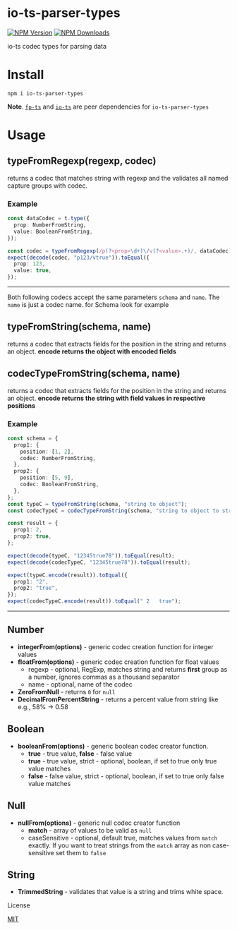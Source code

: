 # io-ts-parser-types

[![NPM Version](https://img.shields.io/npm/v/io-ts-parser-types.svg?style=flat-square)](https://www.npmjs.com/package/io-ts-parser-types)
[![NPM Downloads](https://img.shields.io/npm/dt/io-ts-parser-types.svg?style=flat-square)](https://www.npmjs.com/package/io-ts-parser-types)

io-ts codec types for parsing data

# Install

`npm i io-ts-parser-types`

**Note**. [`fp-ts`](https://github.com/gcanti/fp-ts) and [`io-ts`](https://github.com/gcanti/io-ts) are peer dependencies for `io-ts-parser-types`

# Usage

## typeFromRegexp(regexp, codec)

returns a codec that matches string with regexp and the validates all named capture groups with codec.

### Example

```ts
const dataCodec = t.type({
  prop: NumberFromString,
  value: BooleanFromString,
});

const codec = typeFromRegexp(/p(?<prop>\d+)\/v(?<value>.+)/, dataCodec);
expect(decode(codec, "p123/vtrue")).toEqual({
  prop: 123,
  value: true,
});

```

---

Both following codecs accept the same parameters `schema` and `name`. The `name` is just a codec name. for Schema look for example

## typeFromString(schema, name)

returns a codec that extracts fields for the position in the string and returns an object. **encode returns the object with encoded fields**

## codecTypeFromString(schema, name)

returns a codec that extracts fields for the position in the string and returns an object. **encode returns the string with field values in respective positions**

### Example

```ts
const schema = {
  prop1: {
    position: [1, 2],
    codec: NumberFromString,
  },
  prop2: {
    position: [5, 9],
    codec: BooleanFromString,
  },
};
const typeC = typeFromString(schema, "string to object");
const codecTypeC = codecTypeFromString(schema, "string to object to string");

const result = {
  prop1: 2,
  prop2: true,
};

expect(decode(typeC, "12345true78")).toEqual(result);
expect(decode(codecTypeC, "12345true78")).toEqual(result);

expect(typeC.encode(result)).toEqual({
  prop1: "2",
  prop2: "true",
});
expect(codecTypeC.encode(result)).toEqual(" 2   true");
```

---

## Number

- **integerFrom(options)** - generic codec creation function for integer values
- **floatFrom(options)** - generic codec creation function for float values
  - regexp - optional, RegExp, matches string and returns **first** group as a number, ignores commas as a thousand separator
  - name - optional, name of the codec
- **ZeroFromNull** - returns `0` for `null`
- **DecimalFromPercentString** - returns a percent value from string like e.g., 58% -> 0.58

## Boolean

- **booleanFrom(options)** - generic boolean codec creator function.
  - **true** - true value, **false** - false value
  - **true** - true value, strict - optional, boolean, if set to true only true value matches
  - **false** - false value, strict - optional, boolean, if set to true only false value matches

## Null

- **nullFrom(options)** - generic null codec creator function
  - **match** - array of values to be valid as `null`
  - caseSensitive - optional, default true, matches values from `match` exactly. If you want to treat strings from the `match` array as non case-sensitive set them to `false`


## String

- **TrimmedString** - validates that value is a string and trims white space.


License

[MIT](LICENSE)
